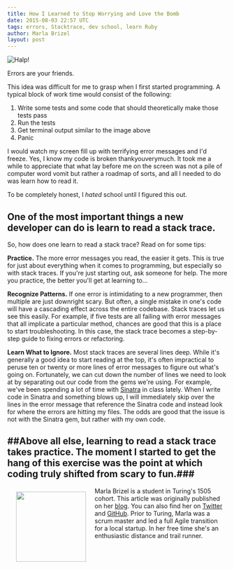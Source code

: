 ```yaml
---
title: How I Learned to Stop Worrying and Love the Bomb
date: 2015-08-03 22:57 UTC
tags: errors, Stacktrace, dev school, learn Ruby
author: Marla Brizel
layout: post
---
```

![Halp!](http://marlabrizel.github.io/assets/img/failing_tests.png)

Errors are your friends.

This idea was difficult for me to grasp when I first started programming. A typical block of work time would consist of the following:

1. Write some tests and some code that should theoretically make those tests pass
2. Run the tests
3. Get terminal output similar to the image above
4. Panic

I would watch my screen fill up with terrifying error messages and I'd freeze. Yes, I know my code is broken thankyouverymuch. It took me a while to appreciate that what lay before me on the screen was not a pile of computer word vomit but rather a roadmap of sorts, and all I needed to do was learn how to read it.

To be completely honest, I *hated* school until I figured this out.

## One of the most important things a new developer can do is learn to read a stack trace.
So, how does one learn to read a stack trace? Read on for some tips:

**Practice.** The more error messages you read, the easier it gets. This is true for just about everything when it comes to programming, but especially so with stack traces. If you're just starting out, ask someone for help. The more you practice, the better you'll get at learning to...

**Recognize Patterns.** If one error is intimidating to a new programmer, then multiple are just downright scary. But often, a single mistake in one's code will have a cascading effect across the entire codebase. Stack traces let us see this easily. For example, if five tests are all failing with error messages that all implicate a particular method, chances are good that this is a place to start troubleshooting. In this case, the stack trace becomes a step-by-step guide to fixing errors or refactoring.

**Learn What to Ignore.** Most stack traces are several lines deep. While it's generally a good idea to start reading at the top, it's often impractical to peruse ten or twenty or more lines of error messages to figure out what's going on. Fortunately, we can cut down the number of lines we need to look at by separating out our code from the gems we're using. For example, we've been spending a lot of time with [Sinatra](http://www.sinatrarb.com) in class lately. When I write code in Sinatra and something blows up, I will immediately skip over the lines in the error message that reference the Sinatra code and instead look for where the errors are hitting my files. The odds are good that the issue is not with the Sinatra gem, but rather with my own code.

##Above all else, learning to read a stack trace takes practice. The moment I started to get the hang of this exercise was the point at which coding truly shifted from scary to fun.###
---

<a href='https://github.com/marlabrizel'>
<img src='https://avatars2.githubusercontent.com/u/6632025?v=3&s=400' style="width:160px; float:left; margin: 10px 20px 20px 20px"/></a>

Marla Brizel is a student in Turing's 1505 cohort. This article was originally published on her [blog](http://marlabrizel.github.io/blog/my-friend-the-stack-trace/). You can also find her on [Twitter](https://twitter.com/marlabrizel) and [GitHub](https://github.com/marlabrizel). Prior to Turing, Marla was a scrum master and led a full Agile transition for a local startup. In her free time she's an enthusiastic distance and trail runner.
